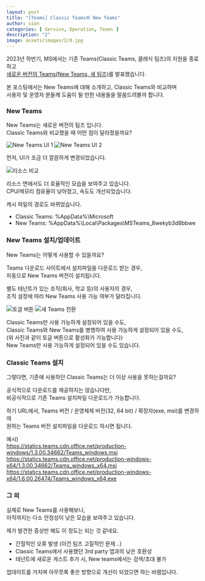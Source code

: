 ```yaml
---
layout: post
title: "[Teams] Classic Teams와 New Teams"
author: sion
categories: [ Service, Operation, Teams ]
description: "2"
image: assets/images/2/0.jpg
---
```




2023년 하반기, MS에서는 기존 Teams(Classic Teams, 클래식 팀즈)의 지원을 종료하고  
[새로운 버전의 Teams(New Teams, 새 팀즈)]를 발표했습니다.

본 포스팅에서는 New Teams에 대해 소개하고, Classic Teams와 비교하며  
사용자 및 운영자 분들께 도움이 될 만한 내용들을 말씀드려볼까 합니다.


### New Teams

New Teams는 새로운 버전의 팀즈 입니다.  
Classic Teams와 비교했을 때 어떤 점이 달라졌을까요?

<img src="{{site.baseurl}}/assets/images/2/1.PNG" title="New Teams UI 1">

<img src="{{site.baseurl}}/assets/images/2/2.PNG" title="New Teams UI 2">

먼저, UI가 조금 더 깔끔하게 변경되었습니다.

<img src="{{site.baseurl}}/assets/images/2/3.PNG" title="리소스 비교">

리소스 면에서도 더 효율적인 모습을 보여주고 있습니다.  
CPU/메모리 점유율이 낮아졌고, 속도도 개선되었습니다.

캐시 파일의 경로도 바뀌었습니다.  
- Classic Teams: %AppData%\Microsoft
- New Teams: %AppData%\Local\Packages\MSTeams_8wekyb3d8bbwe 



### New Teams 설치/업데이트

New Teams는 어떻게 사용할 수 있을까요?

Teams 다운로드 사이트에서 설치파일을 다운로드 받는 경우,  
자동으로 New Teams 버전이 설치됩니다.

별도 테넌트가 있는 조직(회사, 학교 등)의 사용자의 경우,  
조직 설정에 따라 New Teams 사용 가능 여부가 달라집니다.

<img src="{{site.baseurl}}/assets/images/2/4.PNG" title="토글 버튼">
<img src="{{site.baseurl}}/assets/images/2/5.PNG" title="새 Teams 전환">

Classic Teams만 사용 가능하게 설정되어 있을 수도,  
Classic Teams와 New Teams를 병행하여 사용 가능하게 설정되어 있을 수도,  
(위 사진과 같이 토글 버튼으로 활성화가 가능합니다)  
New Teams만 사용 가능하게 설정되어 있을 수도 있습니다.


### Classic Teams 설치

그렇다면, 기존에 사용하던 Classic Teams는 더 이상 사용을 못하는걸까요?

공식적으로 다운로드를 제공하지는 않습니다만,  
비공식적으로 기존 Teams 설치파일 다운로드가 가능합니다.

하기 URL에서, Teams 버전 / 운영체제 버전(32, 64 bit) / 확장자(exe, msi)를 변경하여  
원하는 Teams 버전 설치파일을 다운로드 하시면 됩니다.

예시)  
https://statics.teams.cdn.office.net/production-windows/1.3.00.34662/Teams_windows.msi  
https://statics.teams.cdn.office.net/production-windows-x64/1.3.00.34662/Teams_windows_x64.msi  
https://statics.teams.cdn.office.net/production-windows-x64/1.6.00.26474/Teams_windows_x64.exe  


### 그 외

실제로 New Teams를 사용해보니,  
아직까지는 다소 안정성이 낮은 모습을 보여주고 있습니다.  

제가 발견한 증상만 해도 이 정도는 되는 것 같네요.  
- 간헐적인 오류 발생 (이건 팀즈 고질적인 문제 ..)
- Classic Teams에서 사용했던 3rd party 앱과의 낮은 호환성
- 테넌트에 새로운 게스트 추가 시, New teams에서는 검색/초대 불가

업데이트를 거치며 아무쪼록 좋은 방향으로 개선이 되었으면 하는 바램입니다.


[새로운 버전의 Teams(New Teams, 새 팀즈)]: ("https://learn.microsoft.com/ko-kr/MicrosoftTeams/new-teams-deploy-with-m365apps#rollout-schedule")

